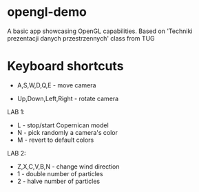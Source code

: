 # opengl-demo
A basic app showcasing OpenGL capabilities. Based on 'Techniki prezentacji danych przestrzennych' class from TUG

# Keyboard shortcuts

* A,S,W,D,Q,E - move camera

* Up,Down,Left,Right - rotate camera 

LAB 1:

* L - stop/start Copernican model
* N - pick randomly a camera's color
* M - revert to default colors

LAB 2:

* Z,X,C,V,B,N - change wind direction
* 1 - double number of particles
* 2 - halve number of particles
